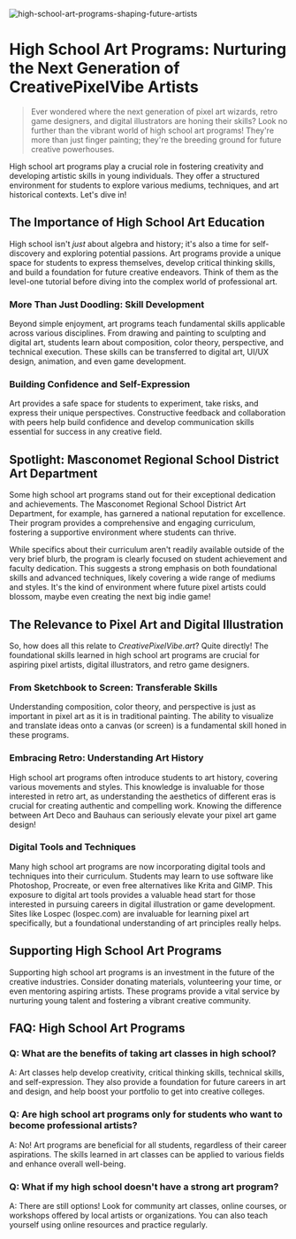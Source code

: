 ![high-school-art-programs-shaping-future-artists](https://images.pexels.com/photos/8612967/pexels-photo-8612967.jpeg?auto=compress&cs=tinysrgb&fit=crop&h=627&w=1200)

# High School Art Programs: Nurturing the Next Generation of CreativePixelVibe Artists

> Ever wondered where the next generation of pixel art wizards, retro game designers, and digital illustrators are honing their skills? Look no further than the vibrant world of high school art programs! They're more than just finger painting; they're the breeding ground for future creative powerhouses.

High school art programs play a crucial role in fostering creativity and developing artistic skills in young individuals. They offer a structured environment for students to explore various mediums, techniques, and art historical contexts. Let's dive in!

## The Importance of High School Art Education

High school isn't *just* about algebra and history; it's also a time for self-discovery and exploring potential passions. Art programs provide a unique space for students to express themselves, develop critical thinking skills, and build a foundation for future creative endeavors. Think of them as the level-one tutorial before diving into the complex world of professional art.

### More Than Just Doodling: Skill Development

Beyond simple enjoyment, art programs teach fundamental skills applicable across various disciplines. From drawing and painting to sculpting and digital art, students learn about composition, color theory, perspective, and technical execution. These skills can be transferred to digital art, UI/UX design, animation, and even game development.

### Building Confidence and Self-Expression

Art provides a safe space for students to experiment, take risks, and express their unique perspectives. Constructive feedback and collaboration with peers help build confidence and develop communication skills essential for success in any creative field.

## Spotlight: Masconomet Regional School District Art Department

Some high school art programs stand out for their exceptional dedication and achievements. The Masconomet Regional School District Art Department, for example, has garnered a national reputation for excellence. Their program provides a comprehensive and engaging curriculum, fostering a supportive environment where students can thrive.

While specifics about their curriculum aren't readily available outside of the very brief blurb, the program is clearly focused on student achievement and faculty dedication. This suggests a strong emphasis on both foundational skills and advanced techniques, likely covering a wide range of mediums and styles. It's the kind of environment where future pixel artists could blossom, maybe even creating the next big indie game!

## The Relevance to Pixel Art and Digital Illustration

So, how does all this relate to *CreativePixelVibe.art*? Quite directly! The foundational skills learned in high school art programs are crucial for aspiring pixel artists, digital illustrators, and retro game designers.

### From Sketchbook to Screen: Transferable Skills

Understanding composition, color theory, and perspective is just as important in pixel art as it is in traditional painting. The ability to visualize and translate ideas onto a canvas (or screen) is a fundamental skill honed in these programs.

### Embracing Retro: Understanding Art History

High school art programs often introduce students to art history, covering various movements and styles. This knowledge is invaluable for those interested in retro art, as understanding the aesthetics of different eras is crucial for creating authentic and compelling work. Knowing the difference between Art Deco and Bauhaus can seriously elevate your pixel art game design! 

### Digital Tools and Techniques

Many high school art programs are now incorporating digital tools and techniques into their curriculum. Students may learn to use software like Photoshop, Procreate, or even free alternatives like Krita and GIMP. This exposure to digital art tools provides a valuable head start for those interested in pursuing careers in digital illustration or game development. Sites like Lospec (lospec.com) are invaluable for learning pixel art specifically, but a foundational understanding of art principles really helps.

## Supporting High School Art Programs

Supporting high school art programs is an investment in the future of the creative industries. Consider donating materials, volunteering your time, or even mentoring aspiring artists. These programs provide a vital service by nurturing young talent and fostering a vibrant creative community.

## FAQ: High School Art Programs

### Q: What are the benefits of taking art classes in high school?

A: Art classes help develop creativity, critical thinking skills, technical skills, and self-expression. They also provide a foundation for future careers in art and design, and help boost your portfolio to get into creative colleges.

### Q: Are high school art programs only for students who want to become professional artists?

A: No! Art programs are beneficial for all students, regardless of their career aspirations. The skills learned in art classes can be applied to various fields and enhance overall well-being.

### Q: What if my high school doesn't have a strong art program?

A: There are still options! Look for community art classes, online courses, or workshops offered by local artists or organizations. You can also teach yourself using online resources and practice regularly.

